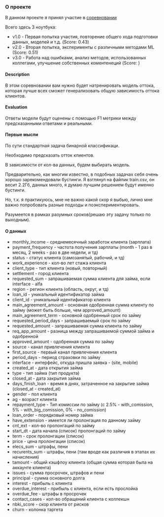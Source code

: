 ### О проекте
В данном проекте я принял участие в [соревновании](https://www.kaggle.com/competitions/adengi-internship)

Всего здесь 3 ноутбука:
- v1.0 - Первая попытка участия, повторение общего хода подготовки данных, моделей и т.д. (Score: 0.43)
- v2.0 - Вторая попытка, эксперименты с различными методами ML (Score: 0.51)
- v3.0 - Работа над ошибками, анализ методов, использованных коллегами, улучшение собственных коментенеций (Score: )

#### Description
В этом соревновании вам нужно будет натренировать модель оттока, которая лучше всех сможет генерализовать общую зависимость оттока клиентов.

#### Evaluation
Ответы модели будут оценены с помощью F1 метрики между предсказанными ответами и реальными.

#### Первые мысли
По сути стандартная задача бинарной классификаци.

Необходимо предсказать отток клиентов.

В зависимости от кол-ва данных, будем выбирать модель.

Предварительно, как многим известно, в подобных задачах себя очень хорошо зарекомендовали бустинги.
Я взглянул на файлик train.csv, он весит 2.2Гб, данных много, я думаю лучшим решением будут именно бустинги.

Но, т.к. я практикуюсь, мне не важно какой скор я выбью, лично мне важно попробовать разные подходы и поэкспериментировать.

Разумеется в рамках разумных сроков(решаю эту задачу только по выходным).

#### О данных
- monthly_income - среднемесячный заработок клиента (зарплата)
- payment_frequency - частота получения зарплаты (month - 1 раз в месяц, 2 weeks - раз в две недели, и тд)
- status - статус клиента (самозанятый, рабочий, и тд)
- work_experience - кол-во лет стажа клиента
- client_type - тип клиента (новый, повторный)
- settlement - город клиента
- requested_sum - запрашиваемая сумма клиента для займа, если interface - alfa
- region - регион клиента (область, округ, и тд)
- loan_id - уникальный идентификатор займа
- client_id - уникальный идентификатор клиента
- main_agreement_amount - основная одобренная сумма клиенту по займу (может быть больше, чем approved_amount)
- main_agreement_term - основной одобренный срок по займу
- requested_period_days - запрашиваемый срок по займу
- requested_amount - запрашиваемая сумма клиента по займу
- req_app_amount - разница между запрашиваемой суммой займа и одобренной
- approved_amount - одобренная сумма по займу
- source - канал привлечения клиента
- first_source - первый канал привлечения клиента
- period_days - период страховки по займу
- interface - интерфейс, откуда пришла заявка - (site, mobile)
- created_at - дата открытия займа
- type - тип займа (тип продукта)
- closed_at - дата закрытия займа
- days_finish_loan - время в днях, затраченное на закрытие займа (closed_at - created_at)
- gender - пол клиента
- ag - возраст клиента
- repayment_type - Тип комиссии по займу (с 2.5% - with_comission, 5% - with_big_comission, 0% - no_comission)
- loan_order - порядковый номер займа
- have_extension - имеется ли пролонгация по данному займу
- cnt_ext - кол-во пролонгаций по займу
- start_dt - дата начала (список) пролонгаций по займу
- term - срок пролонгации (список)
- price - цена пролонгации (список)
- elecs_sum - штрафы, пени
- recurents_sum - штрафы, пени (там вроде как различия в этапах их начисления)
- tamount - общий кэшфлоу клиента (общая сумма которая была на аккаунте клиента)
- issues - сумма просрочек, штрафов и пени
- principal - сумма основного долга
- interest - прибыль с клиента
- overdue_interest - прибыль с клиента, если есть прослойка
- overdue_fee - штрафы в просрочек
- contact_cases - кол-во обращений клиента с коллекшн
- nbki_score - скор клиента от рисков
- churn - колонка таргета